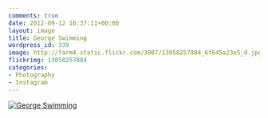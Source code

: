```yaml
---
comments: true
date: 2012-09-12 16:37:11+00:00
layout: image
title: George Swimming
wordpress_id: 339
image: http://farm4.static.flickr.com/3087/13058257884_6f645a23e5_d.jpg
flickrimg: 13058257884
categories:
- Photography
- Instagram
---
```


[![George Swimming][thm]][img]

[thm]: //farm4.static.flickr.com/3087/13058257884_6f645a23e5_d.jpg
[img]: //www.flickr.com/photos/richard-perry/13058257884/
